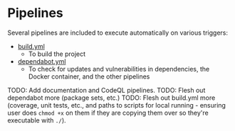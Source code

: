 # Pipelines

Several pipelines are included to execute automatically on various triggers:

- [build.yml](https://github.com/eshwen/ds-python-boilerplate/blob/main/.github/workflows/build.yml)
  - To build the project
- [dependabot.yml](https://github.com/eshwen/ds-python-boilerplate/blob/main/.github/dependabot.yml)
  - To check for updates and vulnerabilities in dependencies, the Docker container, and the other pipelines

TODO: Add documentation and CodeQL pipelines.
TODO: Flesh out dependabot more (package sets, etc.)
TODO: Flesh out build.yml more (coverage, unit tests, etc., and paths to scripts for local running - ensuring user
does `chmod +x` on them if they are copying them over so they're executable with `./`).

